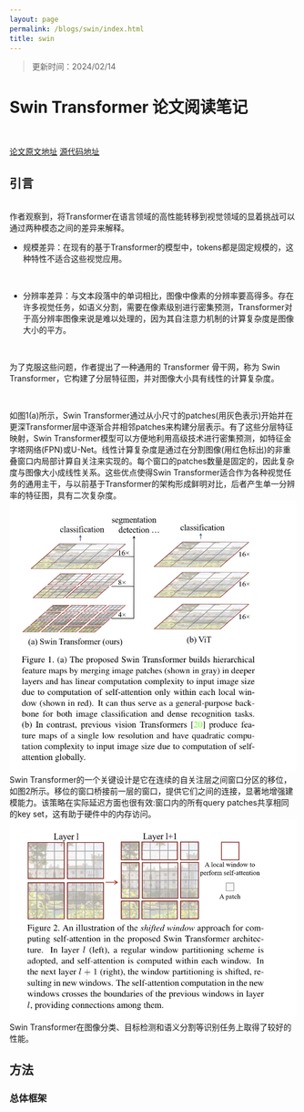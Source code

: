 ```yaml
---
layout: page
permalink: /blogs/swin/index.html
title: swin
---
```

> 更新时间：2024/02/14
# Swin Transformer 论文阅读笔记

<br>

[论文原文地址](https://arxiv.org/pdf/2103.14030.pdf)
[源代码地址](https://github.com/microsoft/Swin-Transformer)
<br>
## 引言
<br>
作者观察到，将Transformer在语言领域的高性能转移到视觉领域的显着挑战可以通过两种模态之间的差异来解释。

<br>

- 规模差异：在现有的基于Transformer的模型中，tokens都是固定规模的，这种特性不适合这些视觉应用。
<br>

- 分辨率差异：与文本段落中的单词相比，图像中像素的分辨率要高得多。存在许多视觉任务，如语义分割，需要在像素级别进行密集预测，Transformer对于高分辨率图像来说是难以处理的，因为其自注意力机制的计算复杂度是图像大小的平方。

<br>

为了克服这些问题，作者提出了一种通用的 Transformer 骨干网，称为 Swin Transformer，它构建了分层特征图，并对图像大小具有线性的计算复杂度。

<br>

如图1(a)所示，Swin Transformer通过从小尺寸的patches(用灰色表示)开始并在更深Transformer层中逐渐合并相邻patches来构建分层表示。有了这些分层特征映射，Swin Transformer模型可以方便地利用高级技术进行密集预测，如特征金字塔网络(FPN)或U-Net。线性计算复杂度是通过在分割图像(用红色标出)的非重叠窗口内局部计算自关注来实现的。每个窗口的patches数量是固定的，因此复杂度与图像大小成线性关系。这些优点使得Swin Transformer适合作为各种视觉任务的通用主干，与以前基于Transformer的架构形成鲜明对比，后者产生单一分辨率的特征图，具有二次复杂度。
![图1](swin.assets/1707903618090.png)
Swin Transformer的一个关键设计是它在连续的自关注层之间窗口分区的移位，如图2所示。移位的窗口桥接前一层的窗口，提供它们之间的连接，显著地增强建模能力。该策略在实际延迟方面也很有效:窗口内的所有query patches共享相同的key set，这有助于硬件中的内存访问。
![图2](swin.assets/1707905201904.png)
Swin Transformer在图像分类、目标检测和语义分割等识别任务上取得了较好的性能。

## 方法
### 总体框架
